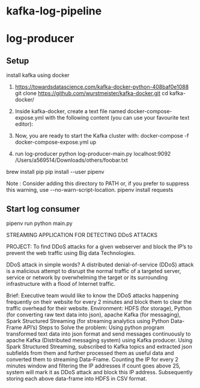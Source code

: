 # kafka-log-pipeline

# log-producer

## Setup

install kafka using docker

1) https://towardsdatascience.com/kafka-docker-python-408baf0e1088
   git clone https://github.com/wurstmeister/kafka-docker.git 
   cd kafka-docker/
2) Inside kafka-docker, create a text file named docker-compose-expose.yml with the 
 following content (you can use your favourite text editor):

3) Now, you are ready to start the Kafka cluster with:
   docker-compose -f docker-compose-expose.yml up   


4)  run log-producer
    python log-producer-main.py localhost:9092 /Users/a569514/Downloads/others/foobar.txt

brew install pip
pip install --user pipenv

Note : Consider adding this directory to PATH or, if you prefer to suppress this warning, use --no-warn-script-location.
pipenv install requests

## Start log consumer
pipenv run python main.py


STREAMING APPLICATION FOR DETECTING DDoS ATTACKS 

PROJECT:  To find DDoS attacks for a given webserver and block the IP’s to prevent the web traffic using Big data Technologies.
 
DDoS attack in simple words?
A distributed denial-of-service (DDoS) attack is a malicious attempt to disrupt the normal traffic of a targeted server, 
service or network by overwhelming the target or its surrounding infrastructure with a flood of Internet traffic.

Brief: Executive team would like to know the DDoS attacks happening frequently on their website for every 2 minutes and 
block them to clear the traffic overhead for their website.
Environment: HDFS (for storage), Python (for converting raw text data into json), apache Kafka (for messaging), Spark
 Structured Streaming (for streaming analytics using Python Data-Frame API’s)
Steps to Solve the problem:
Using python program transformed text data into json format and send messages continuously to apache Kafka (Distributed messaging system) 
using Kafka producer.
Using Spark Structured Streaming, subscribed to Kafka topics and extracted json subfields from them and further processed 
them as useful data and converted them to streaming Data-Frame.
Counting the IP for every 2 minutes window and filtering the IP addresses if count goes above 25, system will mark it 
as DDoS attack and block this IP address.
Subsequently storing each above data-frame into HDFS in CSV format.

